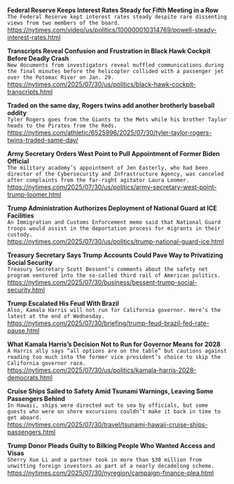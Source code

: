 **Federal Reserve Keeps Interest Rates Steady for Fifth Meeting in a Row**\
`The Federal Reserve kept interest rates steady despite rare dissenting views from two members of the board.`\
https://nytimes.com/video/us/politics/100000010314769/powell-steady-interest-rates.html

**Transcripts Reveal Confusion and Frustration in Black Hawk Cockpit Before Deadly Crash**\
`New documents from investigators reveal muffled communications during the final minutes before the helicopter collided with a passenger jet over the Potomac River on Jan. 29.`\
https://nytimes.com/2025/07/30/us/politics/black-hawk-cockpit-transcripts.html

**Traded on the same day, Rogers twins add another brotherly baseball oddity**\
`Tyler Rogers goes from the Giants to the Mets while his brother Taylor heads to the Pirates from the Reds.`\
https://nytimes.com/athletic/6525996/2025/07/30/tyler-taylor-rogers-twins-traded-same-day/

**Army Secretary Orders West Point to Pull Appointment of Former Biden Official**\
`The military academy’s appointment of Jen Easterly, who had been director of the Cybersecurity and Infrastructure Agency, was canceled after complaints from the far-right agitator Laura Loomer.`\
https://nytimes.com/2025/07/30/us/politics/army-secretary-west-point-trump-loomer.html

**Trump Administration Authorizes Deployment of National Guard at ICE Facilities**\
`An Immigration and Customs Enforcement memo said that National Guard troops would assist in the deportation process for migrants in their custody.`\
https://nytimes.com/2025/07/30/us/politics/trump-national-guard-ice.html

**Treasury Secretary Says Trump Accounts Could Pave Way to Privatizing Social Security**\
`Treasury Secretary Scott Bessent’s comments about the safety net program ventured into the so-called third rail of American politics.`\
https://nytimes.com/2025/07/30/business/bessent-trump-social-security.html

**Trump Escalated His Feud With Brazil**\
`Also, Kamala Harris will not run for California governor. Here’s the latest at the end of Wednesday.`\
https://nytimes.com/2025/07/30/briefing/trump-feud-brazil-fed-rate-pause.html

**What Kamala Harris’s Decision Not to Run for Governor Means for 2028**\
`A Harris ally says “all options are on the table” but cautions against reading too much into the former vice president’s choice to skip the California governor race.`\
https://nytimes.com/2025/07/30/us/politics/kamala-harris-2028-democrats.html

**Cruise Ships Sailed to Safety Amid Tsunami Warnings, Leaving Some Passengers Behind**\
`In Hawaii, ships were directed out to sea by officials, but some guests who were on shore excursions couldn’t make it back in time to get aboard.`\
https://nytimes.com/2025/07/30/travel/tsunami-hawaii-cruise-ships-passengers.html

**Trump Donor Pleads Guilty to Bilking People Who Wanted Access and Visas**\
`Sherry Xue Li and a partner took in more than $30 million from unwitting foreign investors as part of a nearly decadelong scheme.`\
https://nytimes.com/2025/07/30/nyregion/campaign-finance-plea.html

